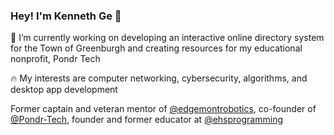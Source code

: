 ### Hey! I'm Kenneth Ge 👋

🔭 I’m currently working on developing an interactive online directory system for the Town of Greenburgh and creating resources for my educational nonprofit, Pondr Tech

🔥 My interests are computer networking, cybersecurity, algorithms, and desktop app development

Former captain and veteran mentor of [@edgemontrobotics](https://github.com/edgemontrobotics), co-founder of [@Pondr-Tech](https://github.com/Pondr-Tech), founder and former educator at [@ehsprogramming](https://github.com/ehsprogramming)
